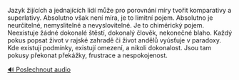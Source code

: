 
Jazyk žijících a jednajících lidí může pro porovnání míry tvořit komparativy a superlativy. Absolutno však není míra, je to limitní pojem. Absolutno je neurčitelné, nemyslitelné a nevyslovitelné. Je to chimérický pojem. Neexistuje žádné dokonalé štěstí, dokonalý člověk, nekonečné blaho. Každý pokus popsat život v rajské zahradě či život andělů vyúsťuje v paradoxy. Kde existují podmínky, existují omezení, a nikoli dokonalost. Jsou tam pokusy překonat překážky, frustrace a nespokojenost.

[🔊 Poslechnout audio](/data/7-paragraphs/audio/chapter_23/para_011-Jazyk-ijcch-a-jednajcch-lid-me-pro-porovn.mp3)
